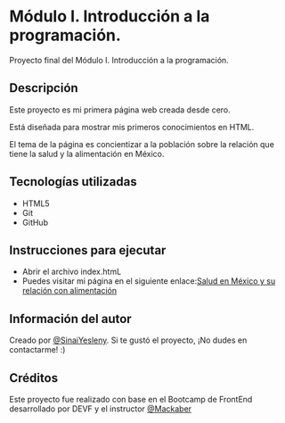 # Módulo I. Introducción a la programación.
Proyecto final del Módulo I. Introducción a la programación.

## Descripción
Este proyecto es mi primera página web creada desde cero.

Está diseñada para mostrar mis primeros conocimientos en HTML.

El tema de la página es concientizar a la población sobre la relación que tiene la salud y la alimentación en México.

## Tecnologías utilizadas
- HTML5
- Git
- GitHub

## Instrucciones para ejecutar
- Abrir el archivo index.htmL
- Puedes visitar mi página en el siguiente enlace:[Salud en México y su relación con alimentación](https://sinaiyesleny.github.io/Proyecto_Modulo_I/) 

## Información del autor
Creado por [@SinaiYesleny](https://github.com/SinaiYesleny).  Si te gustó el proyecto, ¡No dudes en contactarme! :)

## Créditos
Este proyecto fue realizado con base en el Bootcamp de FrontEnd desarrollado por DEVF y el instructor [@Mackaber](https://github.com/Mackaber)
